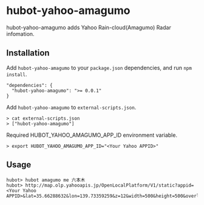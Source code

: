 # hubot-yahoo-amagumo

hubot-yahoo-amagumo adds Yahoo Rain-cloud(Amagumo) Radar infomation.

## Installation

Add `hubot-yahoo-amagumo` to your `package.json` dependencies, and run `npm install`.

```
"dependencies": {
  "hubot-yahoo-amagumo": ">= 0.0.1"
}
```

Add `hubot-yahoo-amagumo` to `external-scripts.json`.

```
> cat external-scripts.json
> ["hubot-yahoo-amagumo"]
```

Required HUBOT_YAHOO_AMAGUMO_APP_ID environment variable.

```
> export HUBOT_YAHOO_AMAGUMO_APP_ID="<Your Yahoo APPID>"
```

## Usage

```
hubot> hubot amagumo me 六本木
hubot> http://map.olp.yahooapis.jp/OpenLocalPlatform/V1/static?appid=<Your Yahoo APPID>&lat=35.66288632&lon=139.73359259&z=12&width=500&height=500&overlay=type:rainfall|datelabel:on 
```

